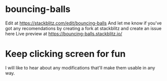 # bouncing-balls
Edit at https://stackblitz.com/edit/bouncing-balls
And let me know if you've got any recomendations by creating a fork at stackblitz and create an issue here
Live preview at https://bouncing-balls.stackblitz.io/
# Keep clicking screen for fun

I will like to hear about any modifications that'll make them usable in any way.